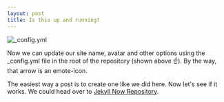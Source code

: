 ```yaml
---
layout: post
title: Is this up and running?
---
```


![_config.yml](/images/config.jpg)

Now we can update our site name, avatar and other options using the _config.yml file in the root of the repository (shown above :point_up:). By the way, that arrow is an emote-icon.

The easiest way a post is to create one like we did here.  Now let's see if it works.  We could head over to [Jekyll Now Repository](https://github.com/barryclark/jekyll-now).
